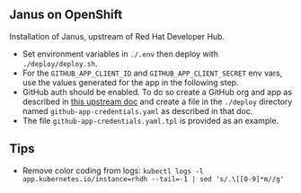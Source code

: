 ## Janus on OpenShift

Installation of Janus, upstream of Red Hat Developer Hub.

- Set environment variables in `./.env` then deploy with `./deploy/deploy.sh`.
- For the `GITHUB_APP_CLIENT_ID` and `GITHUB_APP_CLIENT_SECRET` env vars, use the values generated for the app in the following step.
- GitHub auth should be enabled. To do so create a GitHub org and app as
  described in [this upstream doc](https://backstage.io/docs/integrations/github/github-apps/) and create a
  file in the `./deploy` directory named `github-app-credentials.yaml` as described in that doc.
- The file `github-app-credentials.yaml.tpl` is provided as an example.


## Tips

- Remove color coding from logs: `kubectl logs -l app.kubernetes.io/instance=rhdh --tail=-1 | sed 's/.\[[0-9]*m//g'`